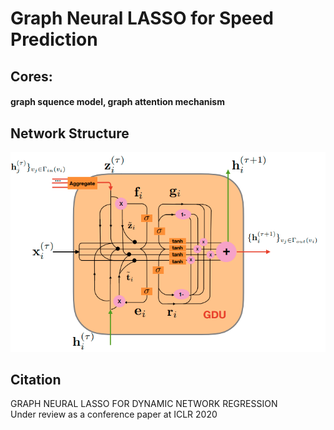 # Graph Neural LASSO for Speed Prediction

## Cores:<br> 
#### graph squence model, graph attention mechanism


## Network Structure
![Gated Diffusive Unit](https://github.com/DavidWang673/speedPredictionGNL/raw/master/figures/GDU.png)

## Citation<br>
GRAPH NEURAL LASSO FOR DYNAMIC NETWORK REGRESSION<br>
Under review as a conference paper at ICLR 2020


